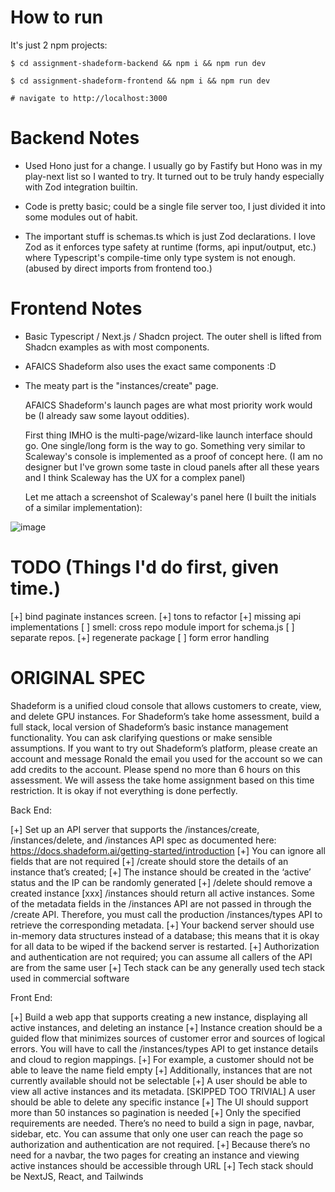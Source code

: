 # How to run

It's just 2 npm projects:

```
$ cd assignment-shadeform-backend && npm i && npm run dev

$ cd assignment-shadeform-frontend && npm i && npm run dev

# navigate to http://localhost:3000
```

# Backend Notes

- Used Hono just for a change. I usually go by Fastify but Hono was in my play-next list so I wanted to try. It turned out to be truly handy especially with Zod integration builtin.

- Code is pretty basic; could be a single file server too, I just divided it into some modules out of habit.

- The important stuff is schemas.ts which is just Zod declarations. I love Zod as it enforces type safety at runtime (forms, api input/output, etc.) where Typescript's compile-time only type system is not enough. (abused by direct imports from frontend too.)

# Frontend Notes

- Basic Typescript / Next.js / Shadcn project. The outer shell is lifted from Shadcn examples as with most components.

- AFAICS Shadeform also uses the exact same components :D

- The meaty part is the "instances/create" page.

  AFAICS Shadeform's launch pages are what most priority work would be (I already saw some layout oddities).

  First thing IMHO is the multi-page/wizard-like launch interface should go. One single/long form is the way to go. Something very similar to Scaleway's console is implemented as a proof of concept here. (I am no designer but I've grown some taste in cloud panels after all these years and I think Scaleway has the UX for a complex panel)

  Let me attach a screenshot of Scaleway's panel here (I built the initials of a similar implementation):

![image](https://github.com/utkukaratas/assignment-shadeform/assets/59096/d6a502e3-88c7-4526-96fb-0bf6c09aa169)

# TODO (Things I'd do first, given time.)

[+] bind paginate instances screen.
[+] tons to refactor
[+] missing api implementations
[ ] smell: cross repo module import for schema.js
[ ] separate repos.
[+] regenerate package
[ ] form error handling

# ORIGINAL SPEC

Shadeform is a unified cloud console that allows customers to create, view, and delete GPU instances. For Shadeform’s take home assessment, build a full stack, local version of Shadeform’s basic instance management functionality. You can ask clarifying questions or make sensible assumptions. If you want to try out Shadeform’s platform, please create an account and message Ronald the email you used for the account so we can add credits to the account. Please spend no more than 6 hours on this assessment. We will assess the take home assignment based on this time restriction. It is okay if not everything is done perfectly.

Back End:

[+] Set up an API server that supports the /instances/create, /instances/delete, and /instances API spec as documented here: https://docs.shadeform.ai/getting-started/introduction
  [+] You can ignore all fields that are not required
  [+] /create should store the details of an instance that’s created;
  [+] The instance should be created in the ‘active’ status and the IP can be randomly generated
  [+] /delete should remove a created instance
  [xxx] /instances should return all active instances. Some of the metadata fields in the /instances API are not passed in through the /create API. Therefore, you must call the production /instances/types API to retrieve the corresponding metadata.
[+] Your backend server should use in-memory data structures instead of a database; this means that it is okay for all data to be wiped if the backend server is restarted.
[+] Authorization and authentication are not required; you can assume all callers of the API are from the same user
[+] Tech stack can be any generally used tech stack used in commercial software

Front End:

[+] Build a web app that supports creating a new instance, displaying all active instances, and deleting an instance
[+] Instance creation should be a guided flow that minimizes sources of customer error and sources of logical errors. You will have to call the /instances/types API to get instance details and cloud to region mappings.
  [+] For example, a customer should not be able to leave the name field empty
  [+] Additionally, instances that are not currently available should not be selectable
[+] A user should be able to view all active instances and its metadata.
[SKIPPED TOO TRIVIAL] A user should be able to delete any specific instance
[+] The UI should support more than 50 instances so pagination is needed
[+] Only the specified requirements are needed. There’s no need to build a sign in page, navbar, sidebar, etc. You can assume that only one user can reach the page so authorization and authentication are not required.
  [+] Because there’s no need for a navbar, the two pages for creating an instance and viewing active instances should be accessible through URL
[+] Tech stack should be NextJS, React, and Tailwinds

